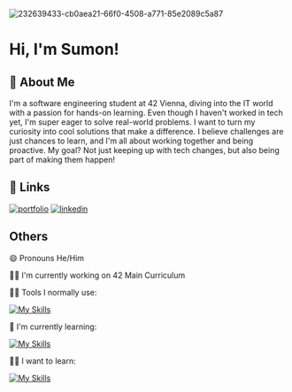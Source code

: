 
![232639433-cb0aea21-66f0-4508-a771-85e2089c5a87](https://github.com/sumon-ohid/Sumon-ohid/assets/117649754/3b9757c0-de92-4b3f-9170-cf7571379862)

# Hi, I'm Sumon! 

## 🚀 About Me
I'm a software engineering student at 42 Vienna, diving into the IT world
with a passion for hands-on learning. Even though I haven't worked in tech
yet, I'm super eager to solve real-world problems. I want to turn my
curiosity into cool solutions that make a difference. I believe challenges
are just chances to learn, and I'm all about working together and being
proactive. My goal? Not just keeping up with tech changes, but also being
part of making them happen!

## 🔗 Links
[![portfolio](https://img.shields.io/badge/my_portfolio-000?style=for-the-badge&logo=ko-fi&logoColor=white)](https://sumon.42web.io/)
[![linkedin](https://img.shields.io/badge/linkedin-0A66C2?style=for-the-badge&logo=linkedin&logoColor=white)](https://www.linkedin.com/in/sumon-md-ohiduzzaman/)

## Others
😄 Pronouns He/Him

👩‍💻 I'm currently working on 42 Main Curriculum

👩‍💻 Tools I normally use:

[![My Skills](https://skillicons.dev/icons?i=vscode,ubuntu,git&perline=3)](https://skillicons.dev)


🧠 I'm currently learning:

[![My Skills](https://skillicons.dev/icons?i=bash,c,cpp,docker,nginx,mysql&perline=3)](https://skillicons.dev)


👩‍💻 I want to learn:

[![My Skills](https://skillicons.dev/icons?i=py,js,selenium,qt,unity&perline=3)](https://skillicons.dev)

